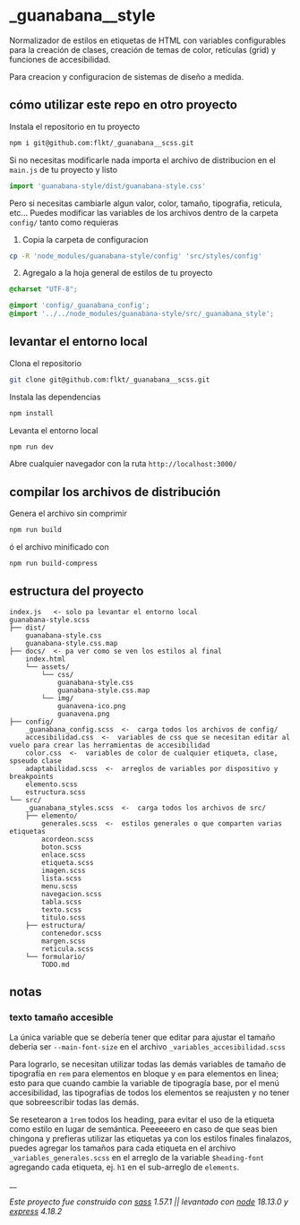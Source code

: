 # _guanabana__style

Normalizador de estilos en etiquetas de HTML con variables configurables para la creación de clases, creación de temas de color, retículas (grid) y funciones de accesibilidad. 

Para creacion y configuracion de sistemas de diseño a medida.



## cómo utilizar este repo en otro proyecto
Instala el repositorio en tu proyecto
```zsh
npm i git@github.com:flkt/_guanabana__scss.git
```

Si no necesitas modificarle nada importa el archivo de distribucion en el `main.js` de tu proyecto y listo
```js
import 'guanabana-style/dist/guanabana-style.css'
```

Pero si necesitas cambiarle algun valor, color, tamaño, tipografia, reticula, etc... Puedes modificar las variables de los archivos dentro de la carpeta `config/` tanto como requieras 

  1. Copia la carpeta de configuracion

  ```zsh
  cp -R 'node_modules/guanabana-style/config' 'src/styles/config'
  ```
  
  2. Agregalo a la hoja general de estilos de tu proyecto
  ```css
  @charset "UTF-8";

  @import 'config/_guanabana_config';
  @import '../../node_modules/guanabana-style/src/_guanabana_style';
  ```


## levantar el entorno local
Clona el repositorio
```zsh
git clone git@github.com:flkt/_guanabana__scss.git
```

Instala las dependencias
```zsh
npm install
```

Levanta el entorno local
```zsh
npm run dev
```

Abre cualquier navegador con la ruta `http://localhost:3000/`




## compilar los archivos de distribución

Genera el archivo sin comprimir
```zsh
npm run build
```

ó el archivo minificado con

```zsh
npm run build-compress
```




## estructura del proyecto

```text
index.js   <- solo pa levantar el entorno local
guanabana-style.scss  
├── dist/
    guanabana-style.css
    guanabana-style.css.map
├── docs/  <- pa ver como se ven los estilos al final
    index.html
    └── assets/
        └── css/
            guanabana-style.css
            guanabana-style.css.map
        └── img/
            guanavena-ico.png
            guanavena.png
├── config/
    _guanabana_config.scss  <-  carga todos los archivos de config/
    accesibilidad.css  <-  variables de css que se necesitan editar al vuelo para crear las herramientas de accesibilidad
    color.css  <-  variables de color de cualquier etiqueta, clase, spseudo clase
    adaptabilidad.scss  <-  arreglos de variables por dispositivo y breakpoints
    elemento.scss
    estructura.scss
└── src/
    _guanabana_styles.scss  <-  carga todos los archivos de src/
    ├── elemento/
        generales.scss  <-  estilos generales o que comparten varias etiquetas
        acordeon.scss
        boton.scss
        enlace.scss
        etiqueta.scss
        imagen.scss
        lista.scss
        menu.scss
        navegacion.scss
        tabla.scss
        texto.scss
        titulo.scss
    ├── estructura/
        contenedor.scss
        margen.scss
        reticula.scss
    └── formulario/
        TODO.md
```



## notas

### texto tamaño accesible
La única variable que se debería tener que editar para ajustar el tamaño deberia ser `--main-font-size` en el archivo `_variables_accesibilidad.scss`

Para lograrlo, se necesitan utilizar todas las demás variables de tamaño de tipografía en `rem` para elementos en bloque y `em` para elementos en linea; esto para que cuando cambie la variable de tipogragía base, por el menú accesibilidad, las tipografías de todos los elementos se reajusten y no tener que sobreescribir todas las demás.

Se resetearon a `1rem` todos los heading, para evitar el uso de la etiqueta como estilo en lugar de semántica. Peeeeeero en caso de que seas bien chingona y prefieras utilizar las etiquetas ya con los estilos finales finalazos, puedes agregar los tamaños para cada etiqueta en el archivo `_variables_generales.scss` en el arreglo de la variable `$heading-font` agregando cada etiqueta, ej. `h1` en el sub-arreglo de `elements`.




__

*Este proyecto fue construido con [sass](https://sass-lang.com/dart-sass) 1.57.1 || levantado con [node](https://nodejs.org/en/) 18.13.0 y [express](https://expressjs.com/) 4.18.2*
